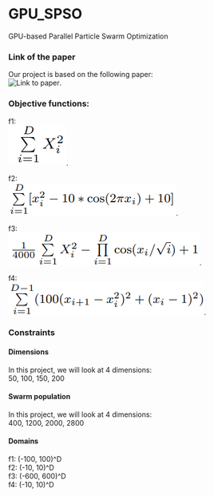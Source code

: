 # GPU_SPSO
GPU-based Parallel Particle Swarm Optimization

### Link of the paper
Our project is based on the following paper:<br/>
![Link to paper](https://ieeexplore.ieee.org/document/4983119).

### Objective functions:
f1:<br/>
![This is an image](./images/f1.png).

f2:<br/>
![This is an image](./images/f2.png).

f3:<br/>
![This is an image](./images/f3.png).

f4:<br/>
![This is an image](./images/f4.png).


### Constraints
#### Dimensions
In this project, we will look at 4 dimensions:<br/>
50, 100, 150, 200

#### Swarm population
In this project, we will look at 4 dimensions:<br/>
400, 1200, 2000, 2800

#### Domains
f1: (-100, 100)^D<br/>
f2: (-10, 10)^D<br/>
f3: (-600, 600)^D<br/>
f4: (-10, 10)^D<br/>

